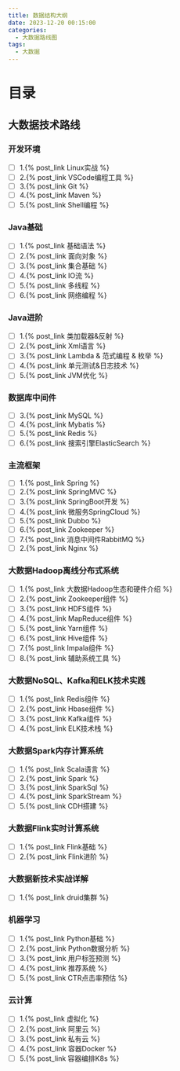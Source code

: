 ```yaml
---
title: 数据结构大纲
date: 2023-12-20 00:15:00
categories:
  - 大数据路线图
tags:
  - 大数据
---
```

# 目录
## 大数据技术路线
### 开发环境
  - [ ] 1.{% post_link Linux实战 %}
  - [ ] 2.{% post_link VSCode编程工具 %}
  - [ ] 3.{% post_link Git %}
  - [ ] 4.{% post_link Maven %}
  - [ ] 5.{% post_link Shell编程 %}
### Java基础
  - [ ] 1.{% post_link 基础语法 %}
  - [ ] 2.{% post_link 面向对象 %}
  - [ ] 3.{% post_link 集合基础 %}
  - [ ] 4.{% post_link IO流 %}
  - [ ] 5.{% post_link 多线程 %}
  - [ ] 6.{% post_link 网络编程 %}
### Java进阶
  - [ ] 1.{% post_link 类加载器&反射 %}
  - [ ] 2.{% post_link Xml语言 %}
  - [ ] 3.{% post_link Lambda & 范式编程 & 枚举 %}
  - [ ] 4.{% post_link 单元测试&日志技术 %}
  - [ ] 5.{% post_link JVM优化 %}
### 数据库中间件
  - [ ] 3.{% post_link MySQL %}
  - [ ] 4.{% post_link Mybatis %}
  - [ ] 5.{% post_link Redis %}
  - [ ] 6.{% post_link 搜索引擎ElasticSearch %}
### 主流框架
  - [ ] 1.{% post_link Spring %}
  - [ ] 2.{% post_link SpringMVC %}
  - [ ] 3.{% post_link SpringBoot开发 %}
  - [ ] 4.{% post_link 微服务SpringCloud %}
  - [ ] 5.{% post_link Dubbo %}
  - [ ] 6.{% post_link Zookeeper %}
  - [ ] 7.{% post_link 消息中间件RabbitMQ %}
  - [ ] 2.{% post_link Nginx %}
### 大数据Hadoop离线分布式系统
  - [ ] 1.{% post_link 大数据Hadoop生态和硬件介绍 %}
  - [ ] 2.{% post_link Zookeeper组件 %}
  - [ ] 3.{% post_link HDFS组件 %}
  - [ ] 4.{% post_link MapReduce组件 %}
  - [ ] 5.{% post_link Yarn组件 %}
  - [ ] 6.{% post_link Hive组件 %}
  - [ ] 7.{% post_link Impala组件 %}
  - [ ] 8.{% post_link 辅助系统工具 %}
### 大数据NoSQL、Kafka和ELK技术实践
  - [ ] 1.{% post_link Redis组件 %}
  - [ ] 2.{% post_link Hbase组件 %}
  - [ ] 3.{% post_link Kafka组件 %}
  - [ ] 4.{% post_link ELK技术栈 %}
### 大数据Spark内存计算系统
  - [ ] 1.{% post_link Scala语言 %}
  - [ ] 2.{% post_link Spark %}
  - [ ] 3.{% post_link SparkSql %}
  - [ ] 4.{% post_link SparkStream %}
  - [ ] 5.{% post_link CDH搭建 %}
### 大数据Flink实时计算系统
  - [ ] 1.{% post_link Flink基础 %}
  - [ ] 2.{% post_link Flink进阶 %}
### 大数据新技术实战详解
  - [ ] 1.{% post_link druid集群 %}
### 机器学习
  - [ ] 1.{% post_link Python基础 %}
  - [ ] 2.{% post_link Python数据分析 %}
  - [ ] 3.{% post_link 用户标签预测 %}
  - [ ] 4.{% post_link 推荐系统 %}
  - [ ] 5.{% post_link CTR点击率预估 %}
### 云计算
  - [ ] 1.{% post_link 虚拟化 %}
  - [ ] 2.{% post_link 阿里云 %}
  - [ ] 3.{% post_link 私有云 %}
  - [ ] 4.{% post_link 容器Docker %}
  - [ ] 5.{% post_link 容器编排K8s %}

